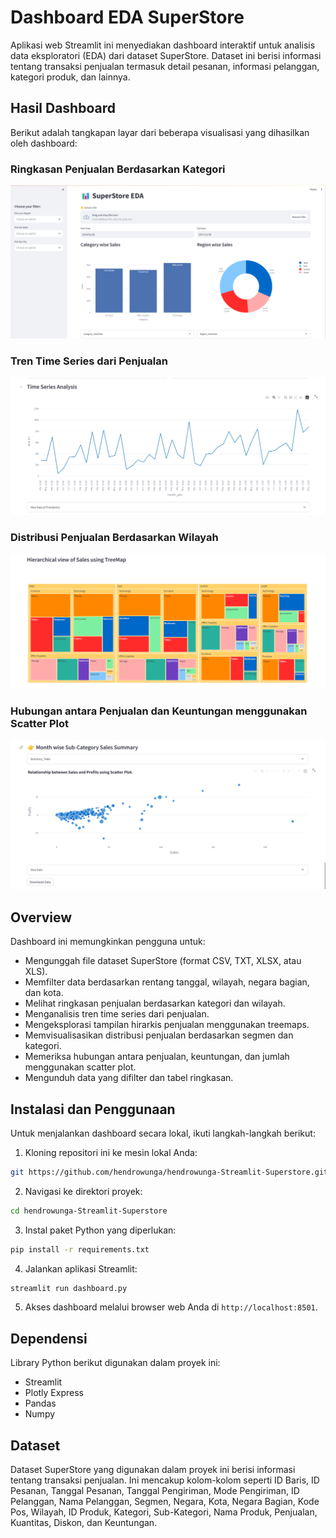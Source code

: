 # Dashboard EDA SuperStore

Aplikasi web Streamlit ini menyediakan dashboard interaktif untuk analisis data eksploratori (EDA) dari dataset SuperStore. Dataset ini berisi informasi tentang transaksi penjualan termasuk detail pesanan, informasi pelanggan, kategori produk, dan lainnya.

## Hasil Dashboard

Berikut adalah tangkapan layar dari beberapa visualisasi yang dihasilkan oleh dashboard:

### Ringkasan Penjualan Berdasarkan Kategori

![Ringkasan Penjualan Berdasarkan Kategori](images/category_sales.png)

### Tren Time Series dari Penjualan

![Tren Time Series dari Penjualan](images/time_series_sales.png)

### Distribusi Penjualan Berdasarkan Wilayah

![Distribusi Penjualan Berdasarkan Wilayah](images/region_sales_distribution.png)

### Hubungan antara Penjualan dan Keuntungan menggunakan Scatter Plot

![Hubungan antara Penjualan dan Keuntungan](images/sales_profit_scatter.png)

## Overview

Dashboard ini memungkinkan pengguna untuk:

- Mengunggah file dataset SuperStore (format CSV, TXT, XLSX, atau XLS).
- Memfilter data berdasarkan rentang tanggal, wilayah, negara bagian, dan kota.
- Melihat ringkasan penjualan berdasarkan kategori dan wilayah.
- Menganalisis tren time series dari penjualan.
- Mengeksplorasi tampilan hirarkis penjualan menggunakan treemaps.
- Memvisualisasikan distribusi penjualan berdasarkan segmen dan kategori.
- Memeriksa hubungan antara penjualan, keuntungan, dan jumlah menggunakan scatter plot.
- Mengunduh data yang difilter dan tabel ringkasan.

## Instalasi dan Penggunaan

Untuk menjalankan dashboard secara lokal, ikuti langkah-langkah berikut:

1. Kloning repositori ini ke mesin lokal Anda:

```bash
git https://github.com/hendrowunga/hendrowunga-Streamlit-Superstore.git
```

2. Navigasi ke direktori proyek:

```bash
cd hendrowunga-Streamlit-Superstore
```

3. Instal paket Python yang diperlukan:

```bash
pip install -r requirements.txt
```

4. Jalankan aplikasi Streamlit:

```bash
streamlit run dashboard.py
```

5. Akses dashboard melalui browser web Anda di `http://localhost:8501`.

## Dependensi

Library Python berikut digunakan dalam proyek ini:

- Streamlit
- Plotly Express
- Pandas
- Numpy

## Dataset

Dataset SuperStore yang digunakan dalam proyek ini berisi informasi tentang transaksi penjualan. Ini mencakup kolom-kolom seperti ID Baris, ID Pesanan, Tanggal Pesanan, Tanggal Pengiriman, Mode Pengiriman, ID Pelanggan, Nama Pelanggan, Segmen, Negara, Kota, Negara Bagian, Kode Pos, Wilayah, ID Produk, Kategori, Sub-Kategori, Nama Produk, Penjualan, Kuantitas, Diskon, dan Keuntungan.
